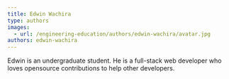 ```yaml
---
title: Edwin Wachira
type: authors
images:
  - url: /engineering-education/authors/edwin-wachira/avatar.jpg
authors: edwin-wachira
---
```

Edwin is an undergraduate student. He is a full-stack web developer who loves opensource contributions to help other developers.
